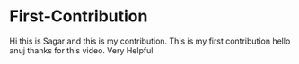 # First-Contribution
Hi this is Sagar and this is my contribution.
This is my first contribution
hello anuj thanks for this video. Very Helpful
